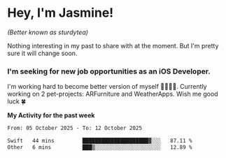 # Hey, I'm Jasmine!
_(Better known as sturdytea)_

Nothing interesting in my past to share with at the moment. 
But I'm pretty sure it will change soon.

### I'm seeking for new job opportunities as an iOS Developer. 

I'm working hard to become better version of myself 🙇‍♀🏋️‍♀️. 
Currently working on 2 pet-projects: ARFurniture and WeatherApps. 
Wish me good luck 🍀

**My Activity for the past week**

<!--START_SECTION:waka-->

```txt
From: 05 October 2025 - To: 12 October 2025

Swift   44 mins         █████████████████████▓░░░   87.11 %
Other   6 mins          ███▒░░░░░░░░░░░░░░░░░░░░░   12.89 %
```

<!--END_SECTION:waka-->
